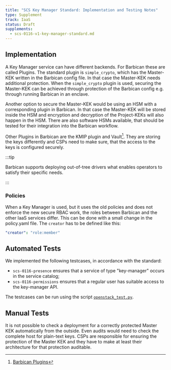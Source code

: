 ```yaml
---
title: "SCS Key Manager Standard: Implementation and Testing Notes"
type: Supplement
track: IaaS
status: Draft
supplements:
  - scs-0116-v1-key-manager-standard.md
---
```


## Implementation

A Key Manager service can have different backends.
For Barbican these are called Plugins.
The standard plugin is `simple_crypto`, which has the Master-KEK written in the Barbican config file.
In that case the Master-KEK needs additional protection.
When the `simple_crypto` plugin is used, securing the Master-KEK can be achieved through protection of the Barbican config e.g. through running Barbican in an enclave.

Another option to secure the Master-KEK would be using an HSM with a corresponding plugin in Barbican.
In that case the Master-KEK will be stored inside the HSM and encryption and decryption of the Project-KEKs will also happen in the HSM.
There are also software HSMs available, that should be tested for their integration into the Barbican workflow.

Other Plugins in Barbican are the KMIP plugin and Vault[^1].
They are storing the keys differently and CSPs need to make sure, that the access to the keys is configured securely.

:::tip

Barbican supports deploying out-of-tree drivers what enables operators to satisfy their specific needs.

:::

[^1]:[Barbican Plugins](https://docs.openstack.org/barbican/latest/install/barbican-backend.html)

### Policies

When a Key Manager is used, but it uses the old policies and does not enforce the new secure RBAC work, the roles between Barbican and the other IaaS services differ.
This can be done with a small change in the policy.yaml file. The `creator` has to be defined like this:

```yaml
"creator": "role:member"
```

## Automated Tests

We implemented the following testcases, in accordance with the standard:

- `scs-0116-presence` ensures that a service of type "key-manager" occurs in the service catalog;
- `scs-0116-permissions` ensures that a regular user has suitable access to the key-manager API.

The testcases can be run using the script
[`openstack_test.py`](https://github.com/SovereignCloudStack/standards/blob/main/Tests/iaas/openstack_test.py).

## Manual Tests

It is not possible to check a deployment for a correctly protected Master KEK automatically from the outside.
Even audits would need to check the complete host for plain-text keys.
CSPs are responsible for ensuring the protection of the Master KEK and they have to make at least their architecture for that protection auditable.
